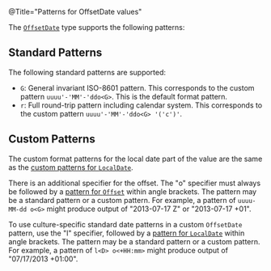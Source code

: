 @Title="Patterns for OffsetDate values"

The [`OffsetDate`](noda-type://NodaTime.OffsetDate) type supports the following patterns:

Standard Patterns
-----------------

The following standard patterns are supported:

- `G`: General invariant ISO-8601 pattern. This corresponds to the custom pattern `uuuu'-'MM'-'ddo<G>`. This is the default format pattern.
- `r`: Full round-trip pattern including calendar system. This corresponds to the custom pattern `uuuu'-'MM'-'ddo<G> '('c')'`.

Custom Patterns
---------------

The custom format patterns for the local date part of the value are the same as the [custom patterns for `LocalDate`](localdate-patterns).

There is an additional specifier for the offset.
The "o" specifier must always be followed by a [pattern for `Offset`](offset-patterns) within angle brackets. The pattern may be a standard pattern or a custom pattern. For example, a pattern of `uuuu-MM-dd o<G>` might produce output of "2013-07-17 Z" or "2013-07-17 +01".

To use culture-specific standard date patterns in a custom `OffsetDate` pattern, use the "l" specifier, followed by a [pattern for `LocalDate`](localdate-patterns) within angle brackets. The pattern may be a standard pattern or a custom pattern. For example, a pattern of `l<D> o<+HH:mm>` might produce output of "07/17/2013 +01:00".
